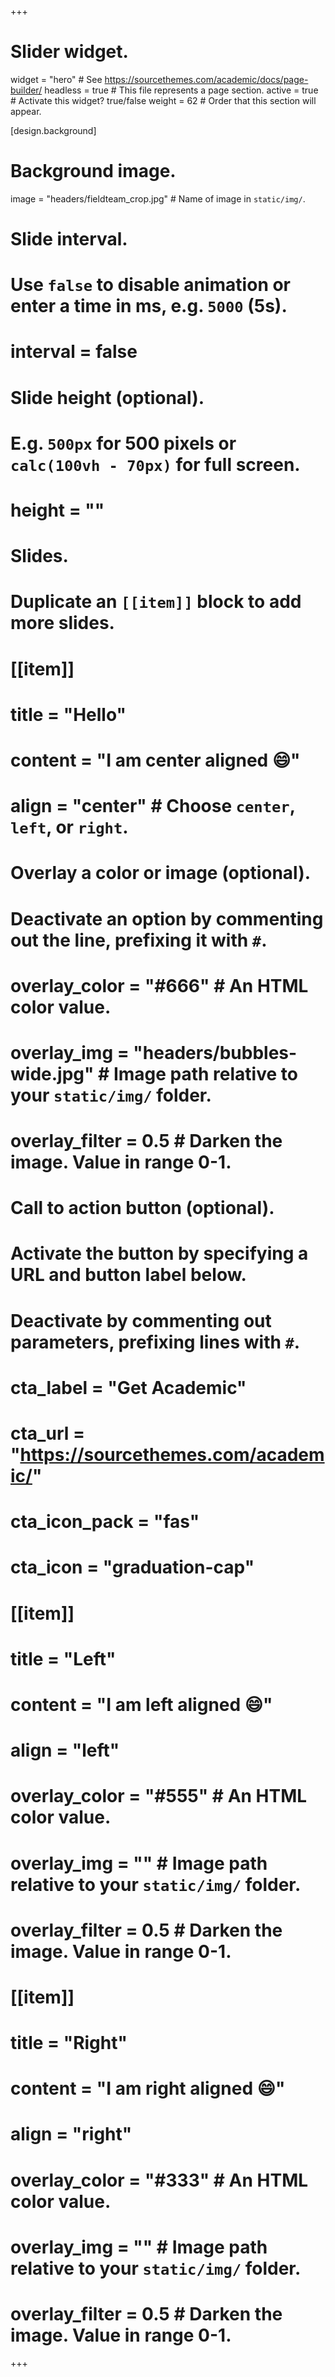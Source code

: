 +++
# Slider widget.
widget = "hero"  # See https://sourcethemes.com/academic/docs/page-builder/
headless = true  # This file represents a page section.
active = true  # Activate this widget? true/false
weight = 62  # Order that this section will appear.

[design.background]
  # Background image.
  image = "headers/fieldteam_crop.jpg"  # Name of image in `static/img/`.

# Slide interval.
# Use `false` to disable animation or enter a time in ms, e.g. `5000` (5s).
# interval = false

# Slide height (optional).
# E.g. `500px` for 500 pixels or `calc(100vh - 70px)` for full screen.
# height = ""

# Slides.
# Duplicate an `[[item]]` block to add more slides.
# [[item]]
 #  title = "Hello"
 #  content = "I am center aligned :smile:"
 #  align = "center"  # Choose `center`, `left`, or `right`.

  # Overlay a color or image (optional).
  #   Deactivate an option by commenting out the line, prefixing it with `#`.
 #  overlay_color = "#666"  # An HTML color value.
 #  overlay_img = "headers/bubbles-wide.jpg"  # Image path relative to your `static/img/` folder.
 # overlay_filter = 0.5  # Darken the image. Value in range 0-1.

  # Call to action button (optional).
  #   Activate the button by specifying a URL and button label below.
  #   Deactivate by commenting out parameters, prefixing lines with `#`.
 #  cta_label = "Get Academic"
 #  cta_url = "https://sourcethemes.com/academic/"
 #  cta_icon_pack = "fas"
 #  cta_icon = "graduation-cap"

# [[item]]
 #  title = "Left"
 #  content = "I am left aligned :smile:"
 #  align = "left"

 #  overlay_color = "#555"  # An HTML color value.
 #  overlay_img = ""  # Image path relative to your `static/img/` folder.
 #  overlay_filter = 0.5  # Darken the image. Value in range 0-1.

# [[item]]
 #  title = "Right"
 #  content = "I am right aligned :smile:"
 #  align = "right"

 #  overlay_color = "#333"  # An HTML color value.
 #  overlay_img = ""  # Image path relative to your `static/img/` folder.
 #  overlay_filter = 0.5  # Darken the image. Value in range 0-1.
+++
<br>
<br>
<br>
<br>
<br>
<br>

